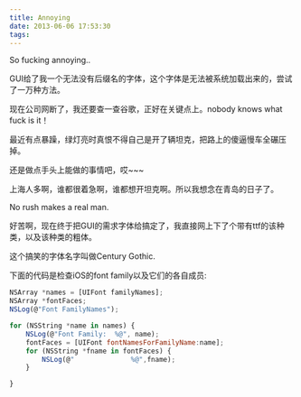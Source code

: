 ```yaml
---
title: Annoying
date: 2013-06-06 17:53:30
tags:
---
```


So fucking annoying..

GUI给了我一个无法没有后缀名的字体，这个字体是无法被系统加载出来的，尝试了一万种方法。

现在公司网断了，我还要查一查谷歌，正好在关键点上。nobody knows what fuck is it！

最近有点暴躁，绿灯亮时真恨不得自己是开了辆坦克，把路上的傻逼慢车全碾压掉。

还是做点手头上能做的事情吧，哎~~~

上海人多啊，谁都很着急啊，谁都想开坦克啊。所以我想念在青岛的日子了。

No rush makes a real man.

好苦啊，现在终于把GUI的需求字体给搞定了，我直接网上下了个带有ttf的该种类，以及该种类的粗体。

这个搞笑的字体名字叫做Century Gothic.

下面的代码是检查iOS的font family以及它们的各自成员:

```js
NSArray *names = [UIFont familyNames];
NSArray *fontFaces;
NSLog(@"Font FamilyNames");

for (NSString *name in names) {
    NSLog(@"Font Family:  %@", name);
    fontFaces = [UIFont fontNamesForFamilyName:name];
    for (NSString *fname in fontFaces) {
        NSLog(@"              %@",fname);
    }

}
```
